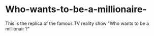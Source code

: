 # Who-wants-to-be-a-millionaire-
This is the replica of the famous TV reality show "Who wants to be a millionair ?"
